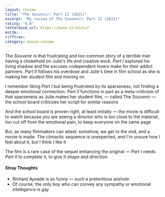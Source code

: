 ```yaml
---
layout: review
title: "The Souvenir: Part II (2021)"
excerpt: "My review of The Souvenir: Part II (2021)"
rating: "4.0"
letterboxd_url: https://boxd.it/4JxCu7
mst3k:
rifftrax:
category: movie-review
---
```


<i>The Souvenir</i> is that frustrating and too-common story of a terrible man having a chokehold on Julie's life and creative work. <i>Part I</i> explored his living shadow and the excuses codependent lovers make for their addict partners. <i>Part II </i>follows his overdose and Julie's time in film school as she is making her student film and moving on

I remember liking <i>Part I </i>but being frustrated by its sparseness, not finding a deeper emotional connection. <i>Part II </i>functions in part as a meta-criticism of that sparseness as Julie makes her student film, — called The Souvenir — the school board criticizes her script for similar reasons

And the school board is proven right, at least initially — the movie is difficult to watch because you are seeing a director who is too close to the material, too cut off from the emotional pain, to keep everyone on the same page

But, as many filmmakers can attest: somehow, we get to the end, and a movie is made. The climactic sequence is unexpected, and I'm unsure how I feel about it, but I think I like it

The film is a rare case of the sequel enhancing the original — <i>Part I </i>needs <i>Part II</i> to complete it, to give it shape and direction

#### Stray Thoughts

- Richard Ayoade is so funny — such a pretentious asshole
- Of course, the only boy who can convey any sympathy or emotional intelligence is gay
